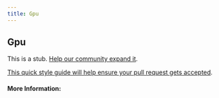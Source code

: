 ```yaml
---
title: Gpu
---
```


## Gpu

This is a stub. [Help our community expand it](https://github.com/freeCodeCamp/guide-articles/tree/master/articles/Computer-Hardware/GPU/index.md).

[This quick style guide will help ensure your pull request gets accepted](https://github.com/freeCodeCamp/guide-articles/blob/master/README.md).

<!-- The article goes here, in GitHub-flavored Markdown. Feel free to add YouTube videos, images, and CodePen/JSBin embeds  -->

#### More Information:
<!-- Please add any articles you think might be helpful to read before writing the article -->


